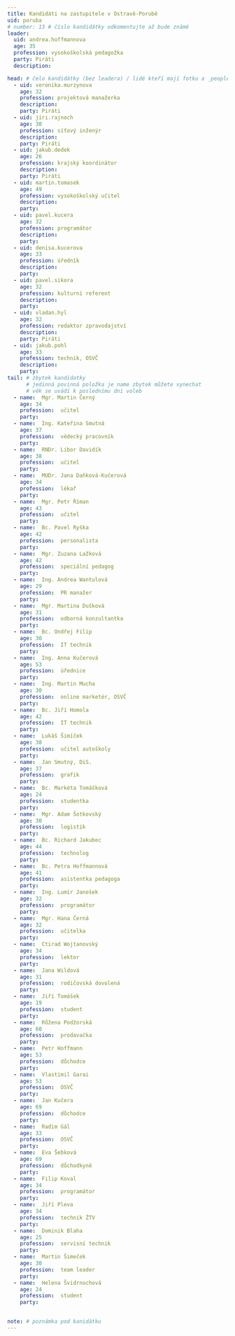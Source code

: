 ```yaml
---
title: Kandidáti na zastupitele v Ostravě-Porubě
uid: poruba
# number: 13 # číslo kandidátky odkomentujte až bude známé
leader:
  uid: andrea.hoffmannova
  age: 35
  profession: vysokoškolská pedagožka
  party: Piráti
  description: 

head: # čelo kandidátky (bez leadera) / lidé kteří mají fotku a _people/jmeno.md
  - uid: veronika.murzynova
    age: 32  
    profession: projektová manažerka
    description: 
    party: Piráti
  - uid: jiri.rajnoch
    age: 30
    profession: síťový inženýr
    description: 
    party: Piráti
  - uid: jakub.dedek
    age: 26
    profession: krajský koordinátor
    description: 
    party: Piráti
  - uid: martin.tomasek
    age: 49
    profession: vysokoškolský učitel
    description: 
    party:
  - uid: pavel.kucera
    age: 32
    profession: programátor
    description: 
    party:
  - uid: denisa.kucerova
    age: 33
    profession: úředník
    description: 
    party:
  - uid: pavel.sikora
    age: 32
    profession: kulturní referent
    description: 
    party:
  - uid: vladan.hyl
    age: 32
    profession: redaktor zpravodajství
    description: 
    party: Piráti
  - uid: jakub.pohl
    age: 33
    profession: technik, OSVČ
    description: 
    party:
tail: # zbytek kandidatky
      # jedinná povinná položka je name zbytek můžete vynechat
      # věk se uvádí k poslednímu dni voleb
  - name:  Mgr. Martin Černý
    age: 34
    profession:  učitel
    party:
  - name:  Ing. Kateřina Smutná
    age: 37
    profession:  vědecký pracovník
    party:
  - name:  RNDr. Libor Davidík
    age: 38
    profession:  učitel
    party:
  - name:  MUDr. Jana Daňková-Kučerová
    age: 34
    profession:  lékař
    party:
  - name:  Mgr. Petr Říman
    age: 43
    profession:  učitel
    party:
  - name:  Bc. Pavel Ryška
    age: 42
    profession:  personalista
    party:
  - name:  Mgr. Zuzana Lažková
    age: 42
    profession:  speciální pedagog
    party:
  - name:  Ing. Andrea Wantulová
    age: 29
    profession:  PR manažer
    party:
  - name:  Mgr. Martina Dušková
    age: 31
    profession:  odborná konzultantka
    party:
  - name:  Bc. Ondřej Filip
    age: 30
    profession:  IT technik
    party:
  - name:  Ing. Anna Kučerová
    age: 53
    profession:  úřednice
    party:
  - name:  Ing. Martin Mucha
    age: 30
    profession:  online marketér, OSVČ
    party:
  - name:  Bc. Jiří Homola
    age: 42
    profession:  IT technik
    party:
  - name:  Lukáš Šimíček
    age: 38
    profession:  učitel autoškoly
    party:
  - name:  Jan Smutný, DiS.
    age: 37
    profession:  grafik
    party:
  - name:  Bc. Markéta Tomášková
    age: 24
    profession:  studentka
    party:
  - name:  Mgr. Adam Šotkovský
    age: 30
    profession:  logistik
    party:
  - name:  Bc. Richard Jakubec
    age: 44
    profession:  technolog
    party:
  - name:  Bc. Petra Hoffmannová
    age: 41
    profession:  asistentka pedagoga
    party:
  - name:  Ing. Lumír Janošek
    age: 32
    profession:  programátor
    party:
  - name:  Mgr. Hana Černá
    age: 32
    profession:  učitelka
    party:
  - name:  Ctirad Wojtanovský
    age: 34
    profession:  lektor
    party:
  - name:  Jana Wildová
    age: 31
    profession:  rodičovská dovolená
    party:
  - name:  Jiří Tomášek
    age: 19
    profession:  student
    party:
  - name:  Růžena Podžorská
    age: 60
    profession:  prodavačka
    party:
  - name:  Petr Hoffmann
    age: 53
    profession:  důchodce
    party:
  - name:  Vlastimil Garai
    age: 53
    profession:  OSVČ
    party:
  - name:  Jan Kučera
    age: 69
    profession:  důchodce
    party:
  - name:  Radim Gál
    age: 33
    profession:  OSVČ
    party:
  - name:  Eva Šebková
    age: 69
    profession:  důchodkyně
    party:
  - name:  Filip Koval
    age: 34
    profession:  programátor
    party:
  - name:  Jiří Pleva
    age: 34
    profession:  technik ŽTV
    party:
  - name:  Dominik Blaha
    age: 25
    profession:  servisní technik
    party:
  - name:  Martin Šimeček
    age: 30
    profession:  team leader
    party:
  - name:  Helena Švidrnochová
    age: 24
    profession:  student
    party:
 

note: # poznámka pod kanidátku
---
```

